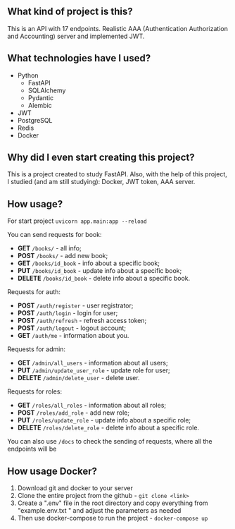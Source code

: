 ## What kind of project is this?
This is an API with 17 endpoints. Realistic AAA (Authentication Authorization and Accounting) server and implemented JWT.

## What technologies have I used?
- Python
  - FastAPI
  - SQLAlchemy
  - Pydantic
  - Alembic
- JWT
- PostgreSQL
- Redis
- Docker

## Why did I even start creating this project?
This is a project created to study FastAPI. Also, with the help of this project, I studied (and am still studying): Docker, JWT token, AAA server.

## How usage?
For start project `uvicorn app.main:app --reload`

You can send requests for book:
- **GET** `/books/` - all info;
- **POST** `/books/` - add new book;
- **GET** `/books/id_book` - info about a specific book;
- **PUT** `/books/id_book` - update info about a specific book;
- **DELETE** `/books/id_book` - delete info about a specific book.

Requests for auth:
- **POST** `/auth/register` - user registrator;
- **POST** `/auth/login` - login for user;
- **POST** `/auth/refresh` - refresh access token;
- **POST** `/auth/logout` - logout account;
- **GET** `/auth/me` - information about you.

Requests for admin:
- **GET** `/admin/all_users` - information about all users;
- **PUT** `/admin/update_user_role` - update role for user;
- **DELETE** `/admin/delete_user` - delete user.

Requests for roles:
- **GET** `/roles/all_roles` - information about all roles;
- **POST** `/roles/add_role` - add new role;
- **PUT** `/roles/update_role` - update info about a specific role;
- **DELETE** `/roles/delete_role` - delete info about a specific role.

You can also use `/docs` to check the sending of requests, where all the endpoints will be

## How usage Docker?
1. Download git and docker to your server
2. Clone the entire project from the github - `git clone <link>`
3. Create a ".env" file in the root directory and copy everything from "example.env.txt " and adjust the parameters as needed
4. Then use docker-compose to run the project - `docker-compose up`
